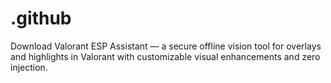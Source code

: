 # .github
Download Valorant ESP Assistant — a secure offline vision tool for overlays and highlights in Valorant with customizable visual enhancements and zero injection.
